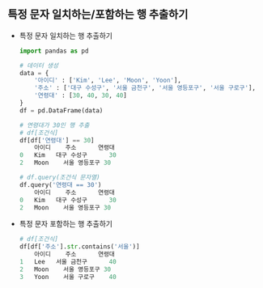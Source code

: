 ## 특정 문자 일치하는/포함하는 행 추출하기
- 특정 문자 일치하는 행 추출하기

    ```python
    import pandas as pd

    # 데이터 생성
    data = {
        '아이디' : ['Kim', 'Lee', 'Moon', 'Yoon'],
        '주소' : ['대구 수성구', '서울 금천구', '서울 영등포구', '서울 구로구'],
        '연령대' : [30, 40, 30, 40]
    }
    df = pd.DataFrame(data)

    # 연령대가 30인 행 추출
    # df[조건식]
    df[df['연령대'] == 30]
        아이디	   주소	   연령대
    0	Kim	  대구 수성구	  30
    2	Moon	서울 영등포구	30

    # df.query(조건식 문자열)
    df.query('연령대 == 30')
        아이디	   주소	   연령대
    0	Kim	  대구 수성구	  30
    2	Moon	서울 영등포구	30
    ```

- 특정 문자 포함하는 행 추출하기

    ```python
    # df[조건식]
    df[df['주소'].str.contains('서울')]
        아이디	   주소	   연령대
    1	Lee	  서울 금천구	  40
    2	Moon	서울 영등포구	30
    3	Yoon	서울 구로구	  40
    ```